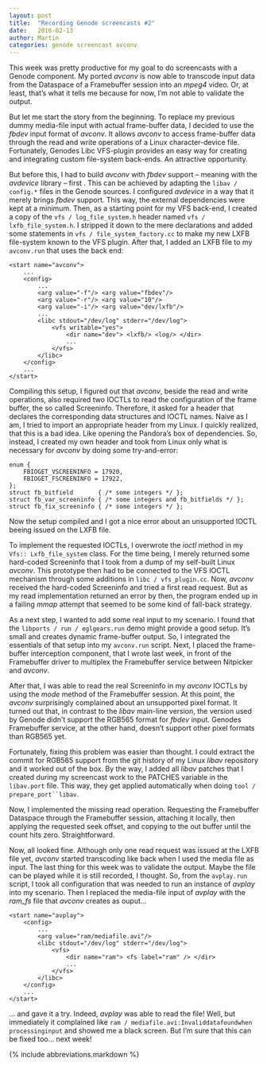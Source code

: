 ```yaml
---
layout: post
title:  "Recording Genode screencasts #2"
date:   2016-02-13
author: Martin
categories: genode screencast avconv
---
```


This week was pretty productive for my goal to do screencasts with a Genode
component. My ported *avconv* is now able to transcode input data from the
Dataspace of a Framebuffer session into an *mpeg4* video. Or, at least, that’s
what it tells me because for now, I’m not able to validate the output.

But let me start the story from the beginning. To replace my previous dummy
media-file input with actual frame-buffer data, I decided to use the *fbdev*
input format of *avconv*. It allows *avconv* to access frame-buffer data
through the read and write operations of a Linux character-device file.
Fortunately, Genodes Libc VFS-plugin provides an easy way for creating and
integrating custom file-system back-ends. An attractive opportunity.

But before this, I had to build *avconv* with *fbdev* support – meaning with
the *avdevice* library – first . This can be achieved by adapting the
`libav / config.*` files in the Genode sources. I configured *avdevice* in a
way that it merely brings *fbdev* support. This way, the external dependencies
were kept at a minimum. Then, as a starting point for my VFS back-end, I
created a copy of the
`vfs / log_file_system.h` header named `vfs / lxfb_file_system.h`. I stripped
it down to the mere declarations and added some statements in
`vfs / file_system_factory.cc` to make my new LXFB file-system known to the VFS
plugin. After that, I added an LXFB file to my `avconv.run` that uses the back
end:

~~~
<start name="avconv">
	...
	<config>
		...
		<arg value="-f"/> <arg value="fbdev"/>
		<arg value="-r"/> <arg value="10"/>
		<arg value="-i"/> <arg value="dev/lxfb"/>
		...
		<libc stdout="/dev/log" stderr="/dev/log">
			<vfs writable="yes">
				<dir name="dev"> <lxfb/> <log/> </dir>
				...
			</vfs>
		</libc>
	</config>
	...
</start>
~~~

Compiling this setup, I figured out that *avconv*, beside the read and write
operations, also required two IOCTLs to read the configuration of the frame
buffer, the so called Screeninfo. Therefore, it asked for a header that
declares the corresponding data structures and IOCTL names. Naive as I am, I
tried to import an appropriate header from my Linux. I quickly realized, that
this is a bad idea. Like opening the Pandora’s box of dependencies. So,
instead, I created my own header and took from Linux only what is necessary for
*avconv* by doing some try-and-error:

~~~
enum {
	FBIOGET_VSCREENINFO = 17920,
	FBIOGET_FSCREENINFO = 17922,
};
struct fb_bitfield       { /* some integers */ };
struct fb_var_screeninfo { /* some integers and fb_bitfields */ };
struct fb_fix_screeninfo { /* some integers */ };
~~~

Now the setup compiled and I got a nice error about an unsupported IOCTL beeing
issued on the LXFB file.

To implement the requested IOCTLs, I overwrote the *ioctl* method in my
`Vfs:: Lxfb_file_system` class. For the time being, I merely returned some
hard-coded Screeninfo that I took from a dump of my self-built Linux *avconv*.
This prototype then had to be connected to the VFS IOCTL mechanism through some
additions in `libc / vfs_plugin.cc`. Now, *avconv* received the hard-coded
Screeninfo and tried a first read request. But as my read implementation
returned an error by then, the program ended up in a failing *mmap* attempt
that seemed to be some kind of fall-back strategy.

As a next step, I wanted to add some real input to my scenario. I found that
the `libports / run / eglgears.run` demo might provide a good setup. It’s small
and creates dynamic frame-buffer output. So, I integrated the essentials of
that setup into my `avconv.run` script. Next, I placed the frame-buffer
interception component, that I wrote last week, in front of the Framebuffer
driver to multiplex the Framebuffer service between Nitpicker and *avconv*.

After that, I was able to read the real Screeninfo in my *avconv* IOCTLs by
using the *mode* method of the Framebuffer session. At this point, the
*avconv* surprisingly complained about an unsupported pixel format. It turned
out that, in contrast to the *libav* main-line version, the version used by
Genode didn’t support the RGB565 format for *fbdev* input. Genodes Framebuffer
service, at the other hand, doesn’t support other pixel formats than RGB565
yet.

Fortunately, fixing this problem was easier than thought. I could extract the
commit for RGB565 support from the git history of my Linux *libav* repository
and it worked out of the box. By the way, I added all *libav* patches that I
created during my screencast work to the PATCHES variable in the `libav.port`
file. This way, they get applied automatically when doing
`tool / prepare_port``libav`.

Now, I implemented the missing read operation. Requesting the Framebuffer
Dataspace through the Framebuffer session, attaching it locally, then applying
the requested seek offset, and copying to the out buffer until the count hits
zero. Straightforward.

Now, all looked fine. Although only one read request was issued at the LXFB
file yet, *avconv* started transcoding like back when I used the media file as
input.  The last thing for this week was to validate the output. Maybe the file
can be played while it is still recorded, I thought. So, from the `avplay.run`
script, I took all configuration that was needed to run an instance of *avplay*
into my scenario. Then I replaced the media-file input of *avplay* with the
*ram_fs* file that *avconv* creates as ouput…

~~~
<start name="avplay">
	<config>
		...
		<arg value="ram/mediafile.avi"/>
		<libc stdout="/dev/log" stderr="/dev/log">
			<vfs>
				<dir name="ram"> <fs label="ram" /> </dir>
				...
			</vfs>
		</libc>
	</config>
	...
</start>
~~~

… and gave it a try. Indeed, *avplay* was able to read the file! Well, but
immediately it complained like
`ram / mediafile.avi:`<wbr>`Invalid`<wbr>`data`<wbr>`found`<wbr>`when`<wbr>`processing`<wbr>`input` and showed me a
black screen. But I’m sure that this can be fixed too… next week!

{% include abbreviations.markdown %}
